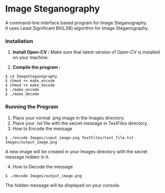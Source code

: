 Image Steganography
===================

A command-line interface based program for Image Steganography.<br>
It uses Least Significant Bit(LSB) algorithm for Image Steganography.

### Installation

1. <b>Install Open-CV : </b>
Make sure that latest version of Open-CV is installed on your machine.


2. <b>Compile the program : </b>
  ```
  $ cd ImageSteganography
  $ chmod +x make_encode
  $ chmod +x make_decode
  $ ./make_encode
  $ ./make_decode
  ```

### Running the Program

1. Place your normal .png image in the Images directory.
2. Place your .txt file with the secret message in TextFiles directory.
3. How to Encode the message

  ```
  $ ./encode Images/input_image.png TextFiles/text_file.txt Images/output_image.png
  ```
  A new image will be created in your Images directory with the secret message hidden in it.

4. How to Decode the message

  ```
  $ ./decode Images/output_image.png
  ```
  The hidden message will be displayed on your console.


